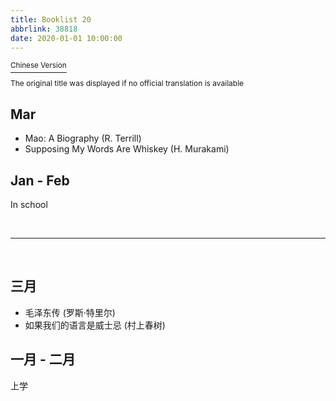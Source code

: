 ```yaml
---
title: Booklist 20
abbrlink: 38818
date: 2020-01-01 10:00:00
---
```


<a href="#zh"><sup>Chinese Version</sup></a>

<span style="font-size: 12px;">The original title was displayed if no official translation is available</span>

## Mar
- Mao: A Biography (R. Terrill)
- Supposing My Words Are Whiskey (H. Murakami)

## Jan - Feb
In school

<br>

----

<br>

<p id="zh"></p>

## 三月
- 毛泽东传 (罗斯·特里尔)
- 如果我们的语言是威士忌 (村上春树)

## 一月 - 二月
上学